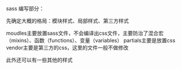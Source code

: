 sass 编写部分：

先确定大概的格局：模块样式、局部样式、第三方样式

moudles主要放置sass文件，不会编译出css文件，主要防治了混合宏（mixins）、函数（functions）、变量（variables）
partials主要是放置css
vendor主要是第三方的css，这里的文件一般不做修改

此外还可以有一些其他的样式
